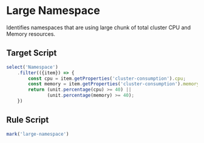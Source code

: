 # Large Namespace
Identifies namespaces that are using large chunk of total cluster CPU and Memory resources.

## Target Script
```js
select('Namespace')
    .filter(({item}) => {
        const cpu = item.getProperties('cluster-consumption').cpu;
        const memory = item.getProperties('cluster-consumption').memory;
        return (unit.percentage(cpu) >= 40) ||
               (unit.percentage(memory) >= 40);
    })
```

## Rule Script
```js
mark('large-namespace')
```
